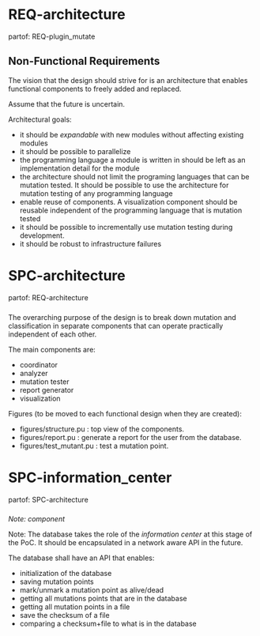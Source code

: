 # REQ-architecture
partof: REQ-plugin_mutate
###

## Non-Functional Requirements

The vision that the design should strive for is an architecture that enables
functional components to freely added and replaced.

Assume that the future is uncertain.

Architectural goals:
 * it should be *expandable* with new modules without affecting existing modules
 * it should be possible to parallelize
 * the programming language a module is written in should be left as an
   implementation detail for the module
 * the architecture should not limit the programing languages that can be
   mutation tested. It should be possible to use the architecture for mutation
   testing of any programming language
 * enable reuse of components. A visualization component should be reusable
   independent of the programming language that is mutation tested
 * it should be possible to incrementally use mutation testing during development.
 * it should be robust to infrastructure failures

# SPC-architecture
partof: REQ-architecture
###

The overarching purpose of the design is to break down mutation and
classification in separate components that can operate practically independent
of each other.

The main components are:
 * coordinator
 * analyzer
 * mutation tester
 * report generator
 * visualization

Figures (to be moved to each functional design when they are created):
 * figures/structure.pu : top view of the components.
 * figures/report.pu : generate a report for the user from the database.
 * figures/test_mutant.pu : test a mutation point.

# SPC-information_center
partof: SPC-architecture
###
*Note: component*

Note: The database takes the role of the *information center* at this stage of
the PoC. It should be encapsulated in a network aware API in the future.

The database shall have an API that enables:
 * initialization of the database
 * saving mutation points
 * mark/unmark a mutation point as alive/dead
 * getting all mutations points that are in the database
 * getting all mutation points in a file
 * save the checksum of a file
 * comparing a checksum+file to what is in the database
